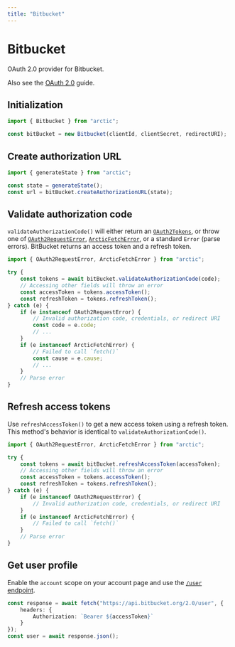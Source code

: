 ```yaml
---
title: "Bitbucket"
---
```


# Bitbucket

OAuth 2.0 provider for Bitbucket.

Also see the [OAuth 2.0](/guides/oauth2) guide.

## Initialization

```ts
import { Bitbucket } from "arctic";

const bitBucket = new Bitbucket(clientId, clientSecret, redirectURI);
```

## Create authorization URL

```ts
import { generateState } from "arctic";

const state = generateState();
const url = bitBucket.createAuthorizationURL(state);
```

## Validate authorization code

`validateAuthorizationCode()` will either return an [`OAuth2Tokens`](/reference/OAuth2Tokens), or throw one of [`OAuth2RequestError`](/reference/OAuth2RequestError), [`ArcticFetchError`](/reference/ArcticFetchError), or a standard `Error` (parse errors). BitBucket returns an access token and a refresh token.

```ts
import { OAuth2RequestError, ArcticFetchError } from "arctic";

try {
	const tokens = await bitBucket.validateAuthorizationCode(code);
	// Accessing other fields will throw an error
	const accessToken = tokens.accessToken();
	const refreshToken = tokens.refreshToken();
} catch (e) {
	if (e instanceof OAuth2RequestError) {
		// Invalid authorization code, credentials, or redirect URI
		const code = e.code;
		// ...
	}
	if (e instanceof ArcticFetchError) {
		// Failed to call `fetch()`
		const cause = e.cause;
		// ...
	}
	// Parse error
}
```

## Refresh access tokens

Use `refreshAccessToken()` to get a new access token using a refresh token. This method's behavior is identical to `validateAuthorizationCode()`.

```ts
import { OAuth2RequestError, ArcticFetchError } from "arctic";

try {
	const tokens = await bitBucket.refreshAccessToken(accessToken);
	// Accessing other fields will throw an error
	const accessToken = tokens.accessToken();
	const refreshToken = tokens.refreshToken();
} catch (e) {
	if (e instanceof OAuth2RequestError) {
		// Invalid authorization code, credentials, or redirect URI
	}
	if (e instanceof ArcticFetchError) {
		// Failed to call `fetch()`
	}
	// Parse error
}
```

## Get user profile

Enable the `account` scope on your account page and use the [`/user` endpoint](https://developer.atlassian.com/cloud/bitbucket/rest/api-group-users/#api-user-get).

```ts
const response = await fetch("https://api.bitbucket.org/2.0/user", {
	headers: {
		Authorization: `Bearer ${accessToken}`
	}
});
const user = await response.json();
```
